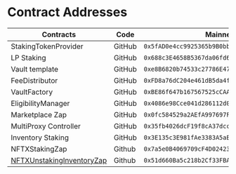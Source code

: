 # Contract Addresses

| **Contracts**                                                                                             | **Code** | **Mainnet**                                  |
| --------------------------------------------------------------------------------------------------------- | -------- | -------------------------------------------- |
| StakingTokenProvider                                                                                      | GitHub   | `0x5fAD0e4cc9925365b9B0bbEc9e0C3536c0B1a5C7` |
| LP Staking                                                                                                | GitHub   | `0x688c3E4658B5367da06fd629E41879beaB538E37` |
| Vault template                                                                                            | GitHub   | `0xe8B6820b74533c27786E4724a578Bfca28D97BD1` |
| FeeDistributor                                                                                            | GitHub   | `0xFD8a76dC204e461dB5da4f38687AdC9CC5ae4a86` |
| VaultFactory                                                                                              | GitHub   | `0xBE86f647b167567525cCAAfcd6f881F1Ee558216` |
| EligibilityManager                                                                                        | GitHub   | `0x4086e98Cce041d286112d021612fD894cFed94D5` |
| Marketplace Zap                                                                                           | GitHub   | `0x0fc584529a2AEfA997697FAfAcbA5831faC0c22d` |
| MultiProxy Controller                                                                                     | GitHub   | `0x35fb4026dcF19f8cA37dcca4D2D68A549548750C` |
| Inventory Staking                                                                                         | GitHub   | `0x3E135c3E981fAe3383A5aE0d323860a34CfAB893` |
| NFTXStakingZap                                                                                            | Github   | `0x7a5e0B4069709cF4D02423b8cafDc608f4436791` |
| [NFTXUnstakingInventoryZap](https://etherscan.io/address/0x51d660ba5c218b2cf33fbaca5e3abb8aeff3543b#code) | Github   | `0x51d660Ba5c218b2Cf33FBAcA5e3aBb8aEff3543B` |

